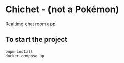 # Chichet - (not a Pokémon)

Realtime chat room app.

## To start the project

```
pnpm install
docker-compose up
```
